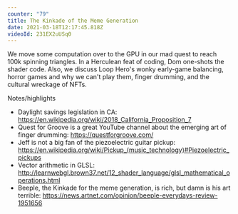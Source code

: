 ```yaml
---
counter: "79"
title: The Kinkade of the Meme Generation
date: 2021-03-18T12:17:45.818Z
videoId: 231EX2uUSq0
---
```


We move some computation over to the GPU in our mad quest to reach 100k spinning triangles. In a Herculean feat of coding, Dom one-shots the shader code. Also, we discuss Loop Hero's wonky early-game balancing, horror games and why we can't play them, finger drumming, and the cultural wreckage of NFTs.

Notes/highlights

- Daylight savings legislation in CA: https://en.wikipedia.org/wiki/2018_California_Proposition_7
- Quest for Groove is a great YouTube channel about the emerging art of finger drumming: https://questforgroove.com/
- Jeff is not a big fan of the piezoelectric guitar pickup: https://en.wikipedia.org/wiki/Pickup_(music_technology)#Piezoelectric_pickups
- Vector arithmetic in GLSL: http://learnwebgl.brown37.net/12_shader_language/glsl_mathematical_operations.html
- Beeple, the Kinkade for the meme generation, is rich, but damn is his art terrible: https://news.artnet.com/opinion/beeple-everydays-review-1951656